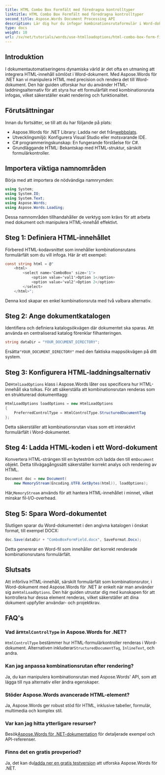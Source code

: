 ```yaml
---
title: HTML Combo Box Formfält med föredragna kontrolltyper
linktitle: HTML Combo Box Formfält med föredragna kontrolltyper
second_title: Aspose.Words Document Processing API
description: Lär dig hur du infogar kombinationsrutaformulär i Word-dokument med Aspose.Words för .NET. Den här steg-för-steg-guiden täcker HTML-laddningsalternativ, föredragna kontrolltyper och avancerade anpassningstips för sömlös dokumentautomatisering.
type: docs
weight: 10
url: /sv/net/tutorials/words/use-htmlloadoptions/html-combo-box-form-fields-with-preferred-control-types/
---
```

## Introduktion

I dokumentautomatiseringens dynamiska värld är det ofta en utmaning att integrera HTML-innehåll sömlöst i Word-dokument. Med Aspose.Words för .NET kan vi manipulera HTML med precision och rendera det till Word-dokument. Den här guiden utforskar hur du använder HTML-laddningsalternativ för att styra hur ett formulärfält med kombinationsruta infogas, vilket säkerställer exakt rendering och funktionalitet.

## Förutsättningar

Innan du fortsätter, se till att du har följande på plats:

-  Aspose.Words för .NET Library: Ladda ner det från[webbplats](https://releases.aspose.com/words/net/). 
- Utvecklingsmiljö: Konfigurera Visual Studio eller motsvarande IDE.  
- C# programmeringskunskap: En fungerande förståelse för C#.  
- Grundläggande HTML: Bekantskap med HTML-struktur, särskilt formulärkontroller.  

## Importera viktiga namnområden

Börja med att importera de nödvändiga namnrymden:

```csharp
using System;
using System.IO;
using System.Text;
using Aspose.Words;
using Aspose.Words.Loading;
```

Dessa namnområden tillhandahåller de verktyg som krävs för att arbeta med dokument och manipulera HTML-innehåll effektivt.

## Steg 1: Definiera HTML-innehållet

Förbered HTML-kodavsnittet som innehåller kombinationsrutans formulärfält som du vill infoga. Här är ett exempel:

```csharp
const string html = @"
    <html>
        <select name='ComboBox' size='1'>
            <option value='val1'>Option 1</option>
            <option value='val2'>Option 2</option>
        </select>
    </html>";
```

Denna kod skapar en enkel kombinationsruta med två valbara alternativ.

## Steg 2: Ange dokumentkatalogen

Identifiera och definiera katalogsökvägen där dokumentet ska sparas. Att använda en centraliserad katalog förenklar filhanteringen.

```csharp
string dataDir = "YOUR_DOCUMENT_DIRECTORY";
```

 Ersätta`"YOUR_DOCUMENT_DIRECTORY"` med den faktiska mappsökvägen på ditt system.

## Steg 3: Konfigurera HTML-laddningsalternativ

 De`HtmlLoadOptions` klass i Aspose.Words låter oss specificera hur HTML-innehåll ska tolkas. För att säkerställa att kombinationsrutan renderas som en strukturerad dokumenttagg:

```csharp
HtmlLoadOptions loadOptions = new HtmlLoadOptions
{
    PreferredControlType = HtmlControlType.StructuredDocumentTag
};
```

Detta säkerställer att kombinationsrutan visas som ett interaktivt formulärfält i Word-dokumentet.

## Steg 4: Ladda HTML-koden i ett Word-dokument

 Konvertera HTML-strängen till en byteström och ladda den till en`Document` objekt. Detta tillvägagångssätt säkerställer korrekt analys och rendering av HTML.

```csharp
Document doc = new Document(
    new MemoryStream(Encoding.UTF8.GetBytes(html)), loadOptions);
```

 Här,`MemoryStream` används för att hantera HTML-innehållet i minnet, vilket minskar fil-I/O-overhead.

## Steg 5: Spara Word-dokumentet

Slutligen sparar du Word-dokumentet i den angivna katalogen i önskat format, till exempel DOCX:

```csharp
doc.Save(dataDir + "ComboBoxFormField.docx", SaveFormat.Docx);
```

Detta genererar en Word-fil som innehåller det korrekt renderade kombinationsrutans formulärfält.

## Slutsats

 Att införliva HTML-innehåll, särskilt formulärfält som kombinationsrutor, i Word-dokument med Aspose.Words för .NET är enkelt när man använder sig av`HtmlLoadOptions`. Den här guiden utrustar dig med kunskapen för att kontrollera hur dessa element renderas, vilket säkerställer att dina dokument uppfyller användar- och projektkrav.

## FAQ's

###  Vad är`HtmlControlType` in Aspose.Words for .NET?
`HtmlControlType` bestämmer hur HTML-formulärkontroller renderas i Word-dokument. Alternativen inkluderar`StructuredDocumentTag`, `InlineText`, och andra.

### Kan jag anpassa kombinationsrutan efter rendering?
Ja, du kan manipulera kombinationsrutan med Aspose.Words' API, som att lägga till nya alternativ eller ändra egenskaper.

### Stöder Aspose.Words avancerade HTML-element?
Ja, Aspose.Words ger robust stöd för HTML, inklusive tabeller, formulär, multimedia och komplex stil.

### Var kan jag hitta ytterligare resurser?
 Besök[Aspose.Words för .NET-dokumentation](https://reference.aspose.com/words/net/) för detaljerade exempel och API-referenser.

### Finns det en gratis provperiod?
 Ja, det kan du[ladda ner en gratis testversion](https://releases.aspose.com/) att utforska Aspose.Words för .NET.